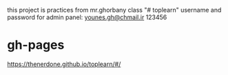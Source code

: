 this project is practices from mr.ghorbany class
"# toplearn"
username and password for admin panel:
younes.gh@chmail.ir
123456
# gh-pages
https://thenerdone.github.io/toplearn/#/
